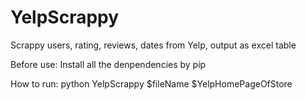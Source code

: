 # YelpScrappy
Scrappy users, rating, reviews, dates from Yelp, output as excel table

Before use:
Install all the denpendencies by pip

How to run:
python YelpScrappy $fileName $YelpHomePageOfStore
